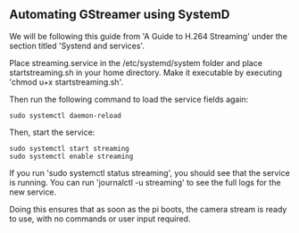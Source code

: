 ## Automating GStreamer using SystemD
We will be following this guide from 'A Guide to H.264 Streaming' under the section titled 'Systend and services'.

Place streaming.service in the /etc/systemd/system folder and place startstreaming.sh in your home directory. Make it executable by executing 'chmod u+x startstreaming.sh'.

Then run the following command to load the service fields again:

    sudo systemctl daemon-reload

Then, start the service:

    sudo systemctl start streaming
    sudo systemctl enable streaming

If you run 'sudo systemctl status streaming', you should see that the service is running. You can run 'journalctl -u streaming' to see the full logs for the new service.

Doing this ensures that as soon as the pi boots, the camera stream is ready to use, with no commands or user input required.
